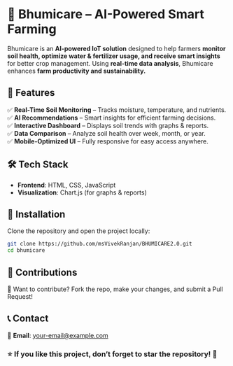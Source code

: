 # 🌱 **Bhumicare – AI-Powered Smart Farming**  

Bhumicare is an **AI-powered IoT solution** designed to help farmers **monitor soil health, optimize water & fertilizer usage, and receive smart insights** for better crop management. Using **real-time data analysis**, Bhumicare enhances **farm productivity and sustainability.**  

## **🚀 Features**  
✅ **Real-Time Soil Monitoring** – Tracks moisture, temperature, and nutrients.  
✅ **AI Recommendations** – Smart insights for efficient farming decisions.  
✅ **Interactive Dashboard** – Displays soil trends with graphs & reports.  
✅ **Data Comparison** – Analyze soil health over week, month, or year.  
✅ **Mobile-Optimized UI** – Fully responsive for easy access anywhere.  

## **🛠️ Tech Stack**  
- **Frontend**: HTML, CSS, JavaScript  
- **Visualization**: Chart.js (for graphs & reports)  

## **🔧 Installation**  
Clone the repository and open the project locally:  

```bash
git clone https://github.com/msVivekRanjan/BHUMICARE2.0.git
cd bhumicare
```

## **📌 Contributions**  
🙌 Want to contribute? Fork the repo, make your changes, and submit a Pull Request!  

## **📞 Contact**  
📧 **Email**: your-email@example.com  

### **⭐ If you like this project, don’t forget to star the repository!** 🚀
